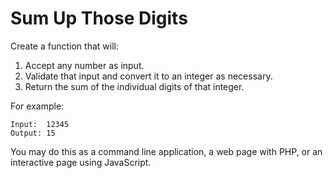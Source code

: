 # Sum Up Those Digits

Create a function that will:

1. Accept any number as input.
1. Validate that input and convert it to an integer as necessary.
1. Return the sum of the individual digits of that integer.

For example:

    Input:  12345
    Output: 15

You may do this as a command line application, a web page with PHP, or an interactive page using JavaScript.
